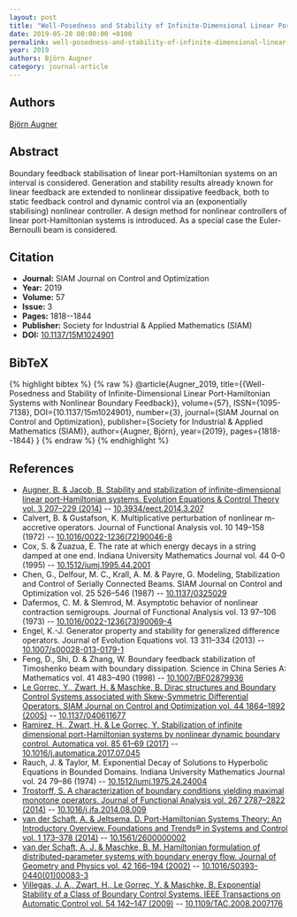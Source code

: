 ```yaml
---
layout: post
title: "Well-Posedness and Stability of Infinite-Dimensional Linear Port-Hamiltonian Systems with Nonlinear Boundary Feedback"
date: 2019-05-28 00:00:00 +0100
permalink: well-posedness-and-stability-of-infinite-dimensional-linear-port-hamiltonian-systems-with-nonlinear-boundary-feedback
year: 2019
authors: Björn Augner
category: journal-article
---
```

 
## Authors
[Björn Augner](authors/bjorn-augner)
 
## Abstract
Boundary feedback stabilisation of linear port-Hamiltonian systems on an interval is considered. Generation and stability results already known for linear feedback are extended to nonlinear dissipative feedback, both to static feedback control and dynamic control via an (exponentially stabilising) nonlinear controller. A design method for nonlinear controllers of linear port-Hamiltonian systems is introduced. As a special case the Euler-Bernoulli beam is considered.
 
## Citation
- **Journal:** SIAM Journal on Control and Optimization
- **Year:** 2019
- **Volume:** 57
- **Issue:** 3
- **Pages:** 1818--1844
- **Publisher:** Society for Industrial & Applied Mathematics (SIAM)
- **DOI:** [10.1137/15M1024901](https://doi.org/10.1137/15M1024901)
 
## BibTeX
{% highlight bibtex %}
{% raw %}
@article{Augner_2019,
  title={{Well-Posedness and Stability of Infinite-Dimensional Linear Port-Hamiltonian Systems with Nonlinear Boundary Feedback}},
  volume={57},
  ISSN={1095-7138},
  DOI={10.1137/15m1024901},
  number={3},
  journal={SIAM Journal on Control and Optimization},
  publisher={Society for Industrial & Applied Mathematics (SIAM)},
  author={Augner, Björn},
  year={2019},
  pages={1818--1844}
}
{% endraw %}
{% endhighlight %}
 
## References
- [Augner, B. & Jacob, B. Stability and stabilization of infinite-dimensional linear port-Hamiltonian systems. Evolution Equations &amp; Control Theory vol. 3 207–229 (2014)](stability-and-stabilization-of-infinite-dimensional-linear-port-hamiltonian-systems) -- [10.3934/eect.2014.3.207](https://doi.org/10.3934/eect.2014.3.207)
- Calvert, B. & Gustafson, K. Multiplicative perturbation of nonlinear m-accretive operators. Journal of Functional Analysis vol. 10 149–158 (1972) -- [10.1016/0022-1236(72)90046-8](https://doi.org/10.1016/0022-1236(72)90046-8)
- Cox, S. & Zuazua, E. The rate at which energy decays in a string damped at one end. Indiana University Mathematics Journal vol. 44 0–0 (1995) -- [10.1512/iumj.1995.44.2001](https://doi.org/10.1512/iumj.1995.44.2001)
- Chen, G., Delfour, M. C., Krall, A. M. & Payre, G. Modeling, Stabilization and Control of Serially Connected Beams. SIAM Journal on Control and Optimization vol. 25 526–546 (1987) -- [10.1137/0325029](https://doi.org/10.1137/0325029)
- Dafermos, C. M. & Slemrod, M. Asymptotic behavior of nonlinear contraction semigroups. Journal of Functional Analysis vol. 13 97–106 (1973) -- [10.1016/0022-1236(73)90069-4](https://doi.org/10.1016/0022-1236(73)90069-4)
- Engel, K.-J. Generator property and stability for generalized difference operators. Journal of Evolution Equations vol. 13 311–334 (2013) -- [10.1007/s00028-013-0179-1](https://doi.org/10.1007/s00028-013-0179-1)
- Feng, D., Shi, D. & Zhang, W. Boundary feedback stabilization of Timoshenko beam with boundary dissipation. Science in China Series A: Mathematics vol. 41 483–490 (1998) -- [10.1007/BF02879936](https://doi.org/10.1007/BF02879936)
- [Le Gorrec, Y., Zwart, H. & Maschke, B. Dirac structures and Boundary Control Systems associated with Skew-Symmetric Differential Operators. SIAM Journal on Control and Optimization vol. 44 1864–1892 (2005)](dirac-structures-and-boundary-control-systems-associated-with-skew-symmetric-differential-operators) -- [10.1137/040611677](https://doi.org/10.1137/040611677)
- [Ramirez, H., Zwart, H. & Le Gorrec, Y. Stabilization of infinite dimensional port-Hamiltonian systems by nonlinear dynamic boundary control. Automatica vol. 85 61–69 (2017)](stabilization-of-infinite-dimensional-port-hamiltonian-systems-by-nonlinear-dynamic-boundary-control) -- [10.1016/j.automatica.2017.07.045](https://doi.org/10.1016/j.automatica.2017.07.045)
- Rauch, J. & Taylor, M. Exponential Decay of Solutions to Hyperbolic Equations in Bounded Domains. Indiana University Mathematics Journal vol. 24 79–86 (1974) -- [10.1512/iumj.1975.24.24004](https://doi.org/10.1512/iumj.1975.24.24004)
- [Trostorff, S. A characterization of boundary conditions yielding maximal monotone operators. Journal of Functional Analysis vol. 267 2787–2822 (2014)](a-characterization-of-boundary-conditions-yielding-maximal-monotone-operators) -- [10.1016/j.jfa.2014.08.009](https://doi.org/10.1016/j.jfa.2014.08.009)
- [van der Schaft, A. & Jeltsema, D. Port-Hamiltonian Systems Theory: An Introductory Overview. Foundations and Trends® in Systems and Control vol. 1 173–378 (2014)](port-hamiltonian-systems-theory-an-introductory-overview-journal) -- [10.1561/2600000002](https://doi.org/10.1561/2600000002)
- [van der Schaft, A. J. & Maschke, B. M. Hamiltonian formulation of distributed-parameter systems with boundary energy flow. Journal of Geometry and Physics vol. 42 166–194 (2002)](hamiltonian-formulation-of-distributed-parameter-systems-with-boundary-energy-flow) -- [10.1016/S0393-0440(01)00083-3](https://doi.org/10.1016/S0393-0440(01)00083-3)
- [Villegas, J. A., Zwart, H., Le Gorrec, Y. & Maschke, B. Exponential Stability of a Class of Boundary Control Systems. IEEE Transactions on Automatic Control vol. 54 142–147 (2009)](exponential-stability-of-a-class-of-boundary-control-systems) -- [10.1109/TAC.2008.2007176](https://doi.org/10.1109/TAC.2008.2007176)

